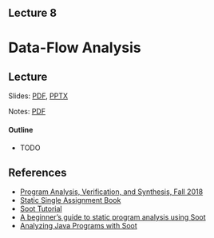 Lecture 8
---
# Data-Flow Analysis 

## Lecture

Slides: [PDF](slides_08.pdf), [PPTX](slides_08.pptx)

Notes: [PDF](nodes_08.pdf)

#### Outline

* TODO

## References

* [Program Analysis, Verification, and Synthesis, Fall 2018](https://www.cs.tufts.edu/comp/150AVS/)
* [Static Single Assignment Book](https://github.com/pfalcon/ssabook)
* [Soot Tutorial](https://github.com/noidsirius/SootTutorial)
* [A beginner’s guide to static program analysis using Soot](
  https://noidsirius.medium.com/a-beginners-guide-to-static-program-analysis-using-soot-5aee14a878d)
* [Analyzing Java Programs with Soot](http://www-labs.iro.umontreal.ca/~dufour/cours/ift6315/docs/soot-tutorial.pdf)

